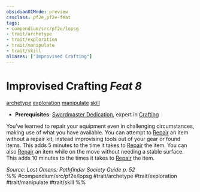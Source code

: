 ```yaml
---
obsidianUIMode: preview
cssclass: pf2e,pf2e-feat
tags:
- compendium/src/pf2e/lopsg
- trait/archetype
- trait/exploration
- trait/manipulate
- trait/skill
aliases: ["Improvised Crafting"]
---
```

# Improvised Crafting  *Feat 8*  
[archetype](../../Rules/traits/archetype.md)  [exploration](../../Rules/traits/exploration.md)  [manipulate](../../Rules/traits/manipulate.md)  [skill](../../Rules/traits/skill.md)  

- **Prerequisites**: [Swordmaster Dedication](swordmaster-dedication-locg.md), expert in [Crafting](../skills.md#Crafting)

You've learned to repair your equipment even in challenging circumstances, making use of what you have available. You can attempt to [Repair](../../Rules/actions/repair.md) an item without a repair kit, instead improvising tools out of your gear or found items. This adds 5 minutes to the time it takes to [Repair](../../Rules/actions/repair.md) the item. You can also [Repair](../../Rules/actions/repair.md) an item while on the move without needing a stable surface. This adds 10 minutes to the times it takes to [Repair](../../Rules/actions/repair.md) the item.

*Source: Lost Omens: Pathfinder Society Guide p. 52*  
%% #compendium/src/pf2e/lopsg #trait/archetype #trait/exploration #trait/manipulate #trait/skill %%
